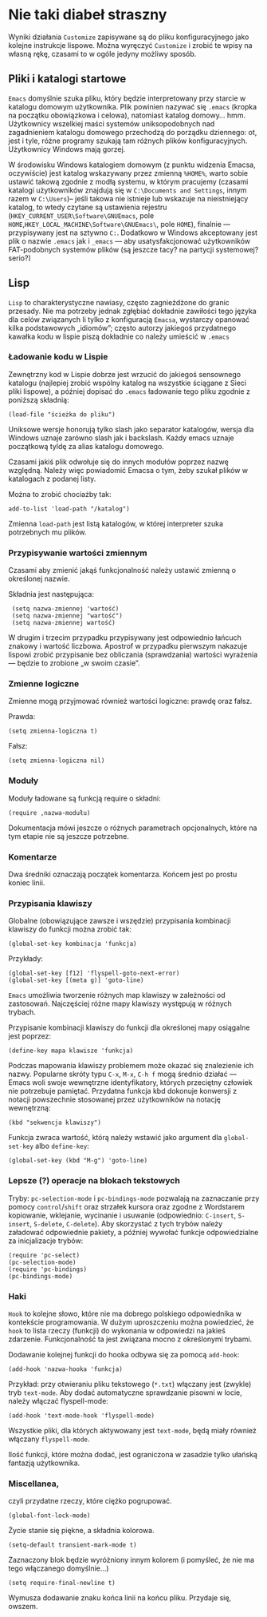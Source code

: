 # Nie taki diabeł straszny

Wyniki działania `Customize` zapisywane są do pliku konfiguracyjnego jako kolejne instrukcje lispowe. Można wyręczyć `Customize` i zrobić te wpisy na własną rękę, czasami to w ogóle jedyny możliwy sposób.

## Pliki i katalogi startowe

`Emacs` domyślnie szuka pliku, który będzie interpretowany przy starcie w katalogu domowym użytkownika. Plik powinien nazywać się `.emacs` (kropka na początku obowiązkowa i celowa), natomiast katalog domowy… hmm. Użytkownicy wszelkiej maści systemów uniksopodobnych nad zagadnieniem katalogu domowego przechodzą do porządku dziennego: ot, jest i tyle, różne programy szukają tam różnych plików konfiguracyjnych. Użytkownicy Windows mają gorzej.

W środowisku Windows katalogiem domowym (z punktu widzenia Emacsa, oczywiście) jest katalog wskazywany przez zmienną `%HOME%`, warto sobie ustawić takową zgodnie z modłą systemu, w którym pracujemy (czasami katalogi użytkowników znajdują się w `C:\Documents and Settings`, innym razem w `C:\Users`)– jeśli takowa nie istnieje lub wskazuje na nieistniejący katalog, to wtedy czytane są ustawienia rejestru (`HKEY_CURRENT_USER\Software\GNUEmacs`, pole `HOME`,`HKEY_LOCAL_MACHINE\Software\GNUEmacs\`, pole `HOME`), finalnie — przypisywany jest na sztywno `C:`. Dodatkowo w Windows akceptowany jest plik o nazwie `.emacs` jak i `_emacs` — aby usatysfakcjonować użytkowników FAT-podobnych systemów plików (są jeszcze tacy? na partycji systemowej? serio?)

## Lisp

`Lisp` to charakterystyczne nawiasy, często zagnieżdżone do granic przesady. Nie ma potrzeby jednak zgłębiać dokładnie zawiłości tego języka dla celów związanych li tylko z konfiguracją `Emacsa`, wystarczy opanować kilka podstawowych „idiomów”; często autorzy jakiegoś przydatnego kawałka kodu w lispie piszą dokładnie co należy umieścić w `.emacs`

### Ładowanie kodu w Lispie

Zewnętrzny kod w Lispie dobrze jest wrzucić do jakiegoś sensownego katalogu (najlepiej zrobić wspólny katalog na wszystkie ściągane z Sieci pliki lispowe), a później dopisać do `.emacs` ładowanie tego pliku zgodnie z poniższą składnią:

```elisp
(load-file "ścieżka do pliku")
```

Uniksowe wersje honorują tylko slash jako separator katalogów, wersja dla Windows uznaje zarówno slash jak i backslash. Każdy emacs uznaje początkową tyldę za alias katalogu domowego.

Czasami jakiś plik odwołuje się do innych modułów poprzez nazwę względną. Należy więc powiadomić Emacsa o tym, żeby szukał plików w katalogach z podanej listy.

Można to zrobić chociażby tak:

```elisp
add-to-list 'load-path "/katalog")
```

Zmienna `load-path` jest listą katalogów, w której interpreter szuka potrzebnych mu plików.

### Przypisywanie wartości zmiennym

Czasami aby zmienić jakąś funkcjonalność należy ustawić zmienną o określonej nazwie.

Składnia jest następująca:

```elisp
 (setq nazwa-zmiennej 'wartość)
 (setq nazwa-zmiennej "wartość")
 (setq nazwa-zmiennej wartość)
```

W drugim i trzecim przypadku przypisywany jest odpowiednio łańcuch znakowy i wartość liczbowa. Apostrof w przypadku pierwszym nakazuje lispowi zrobić przypisanie bez obliczania (sprawdzania) wartości wyrażenia — będzie to zrobione „w swoim czasie”.

### Zmienne logiczne

Zmienne mogą przyjmować również wartości logiczne: prawdę oraz fałsz.

Prawda:

```elisp
(setq zmienna-logiczna t)

```

Fałsz:
```elisp
(setq zmienna-logiczna nil)
```

### Moduły

Moduły ładowane są funkcją require o składni:

```elisp
(require ‚nazwa-modułu)
```

Dokumentacja mówi jeszcze o różnych parametrach opcjonalnych, które na tym etapie nie są jeszcze potrzebne.

### Komentarze

Dwa średniki oznaczają początek komentarza. Końcem jest po prostu koniec linii.

### Przypisania klawiszy

Globalne (obowiązujące zawsze i wszędzie) przypisania kombinacji klawiszy do funkcji można zrobić tak:

```elisp
(global-set-key kombinacja 'funkcja)
```

Przykłady:

```elisp
(global-set-key [f12] 'flyspell-goto-next-error)
(global-set-key [(meta g)] 'goto-line)
```

`Emacs` umożliwia tworzenie różnych map klawiszy w zależności od zastosowań. Najczęściej różne mapy klawiszy występują w różnych trybach.

Przypisanie kombinacji klawiszy do funkcji dla określonej mapy osiągalne jest poprzez:

```elisp
(define-key mapa klawisze 'funkcja)
```

Podczas mapowania klawiszy problemem może okazać się znalezienie ich nazwy. Popularne skróty typu `C-x`, `M-x`, `C-h f` mogą średnio działać — Emacs woli swoje wewnętrzne identyfikatory, których przeciętny człowiek nie potrzebuje pamiętać. Przydatna funkcja kbd dokonuje konwersji z notacji powszechnie stosowanej przez użytkowników na notację wewnętrzną:

```elisp
(kbd "sekwencja klawiszy")
```

Funkcja zwraca wartość, którą należy wstawić jako argument dla `global-set-key` albo `define-key`:

```elisp
(global-set-key (kbd "M-g") 'goto-line)
```

### Lepsze (?) operacje na blokach tekstowych

Tryby: `pc-selection-mode` i `pc-bindings-mode` pozwalają na zaznaczanie przy pomocy `control`/`shift` oraz strzałek kursora oraz zgodne z Wordstarem kopiowanie, wklejanie, wycinanie i usuwanie (odpowiednio: `C-insert`, `S-insert`, `S-delete`, `C-delete`). Aby skorzystać z tych trybów należy załadować odpowiednie pakiety, a później wywołać funkcje odpowiedzialne za inicjalizacje trybów:

```elisp
(require 'pc-select)
(pc-selection-mode)
(require 'pc-bindings)
(pc-bindings-mode)
```

### Haki

`Hook` to kolejne słowo, które nie ma dobrego polskiego odpowiednika w kontekście programowania. W dużym uproszczeniu można powiedzieć, że `hook` to lista rzeczy (funkcji) do wykonania w odpowiedzi na jakieś zdarzenie. Funkcjonalność ta jest związana mocno z określonymi trybami.

Dodawanie kolejnej funkcji do hooka odbywa się za pomocą `add-hook`:

```elisp
(add-hook 'nazwa-hooka 'funkcja)
```

Przykład: przy otwieraniu pliku tekstowego (`*.txt`) włączany jest (zwykle) tryb `text-mode`. Aby dodać automatyczne sprawdzanie pisowni w locie, należy włączać flyspell-mode:

```elisp
(add-hook 'text-mode-hook 'flyspell-mode)
```

Wszystkie pliki, dla których aktywowany jest `text-mode`, będą miały również włączany `flyspell-mode`.

Ilość funkcji, które można dodać, jest ograniczona w zasadzie tylko ułańską fantazją użytkownika.

### Miscellanea,

czyli przydatne rzeczy, które ciężko pogrupować.

```elisp
(global-font-lock-mode)
```

Życie stanie się piękne, a składnia kolorowa.

```elisp
(setq-default transient-mark-mode t)
```
Zaznaczony blok będzie wyróżniony innym kolorem (i pomyśleć, że nie ma tego włączanego domyślnie…)

```elisp
(setq require-final-newline t)
```

Wymusza dodawanie znaku końca linii na końcu pliku. Przydaje się, owszem.
